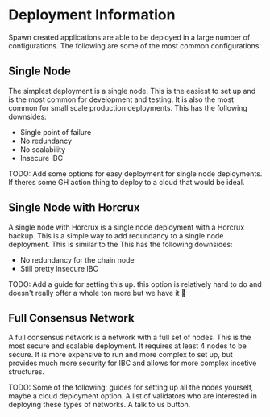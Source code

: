 # Deployment Information

Spawn created applications are able to be deployed in a large number of configurations. The following are some of the most common configurations:

## Single Node

The simplest deployment is a single node. This is the easiest to set up and is the most common for development and testing. It is also the most common for small scale production deployments. This has the following downsides:
- Single point of failure
- No redundancy
- No scalability
- Insecure IBC

TODO: Add some options for easy deployment for single node deployments. If theres some GH action thing to deploy to a cloud that would be ideal.

## Single Node with Horcrux

A single node with Horcrux is a single node deployment with a Horcrux backup. This is a simple way to add redundancy to a single node deployment. This is similar to the  This has the following downsides:
- No redundancy for the chain node
- Still pretty insecure IBC

TODO: Add a guide for setting this up. this option is relatively hard to do and doesn't really offer a whole ton more but we have it :shrug:

## Full Consensus Network

A full consensus network is a network with a full set of nodes. This is the most secure and scalable deployment. It requires at least 4 nodes to be secure. It is more expensive to run and more complex to set up, but provides much more security for IBC and allows for more complex incetive structures.

TODO: Some of the following: guides for setting up all the nodes yourself, maybe a cloud deployment option. A list of validators who are interested in deploying these types of networks. A talk to us button.